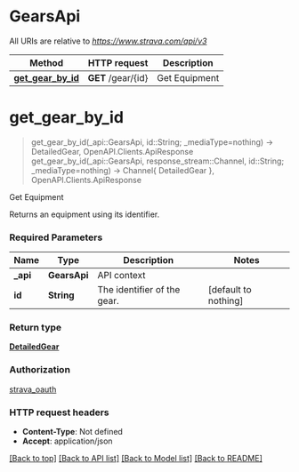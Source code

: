 # GearsApi

All URIs are relative to *https://www.strava.com/api/v3*

Method | HTTP request | Description
------------- | ------------- | -------------
[**get_gear_by_id**](GearsApi.md#get_gear_by_id) | **GET** /gear/{id} | Get Equipment


# **get_gear_by_id**
> get_gear_by_id(_api::GearsApi, id::String; _mediaType=nothing) -> DetailedGear, OpenAPI.Clients.ApiResponse <br/>
> get_gear_by_id(_api::GearsApi, response_stream::Channel, id::String; _mediaType=nothing) -> Channel{ DetailedGear }, OpenAPI.Clients.ApiResponse

Get Equipment

Returns an equipment using its identifier.

### Required Parameters

Name | Type | Description  | Notes
------------- | ------------- | ------------- | -------------
 **_api** | **GearsApi** | API context | 
**id** | **String**| The identifier of the gear. | [default to nothing]

### Return type

[**DetailedGear**](DetailedGear.md)

### Authorization

[strava_oauth](../README.md#strava_oauth)

### HTTP request headers

 - **Content-Type**: Not defined
 - **Accept**: application/json

[[Back to top]](#) [[Back to API list]](../README.md#api-endpoints) [[Back to Model list]](../README.md#models) [[Back to README]](../README.md)

